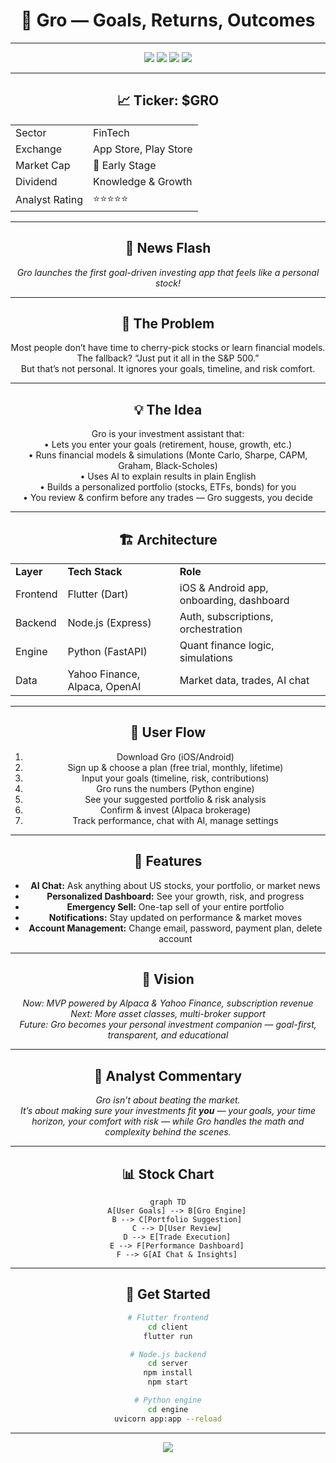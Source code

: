 <div align="center">

# 🌱 Gro — Goals, Returns, Outcomes

---

<img src="https://img.shields.io/badge/Gro-Investing-green?style=for-the-badge" />
<img src="https://img.shields.io/badge/Platform-iOS%20%7C%20Android-blue?style=for-the-badge" />
<img src="https://img.shields.io/badge/Backend-Node.js%20%7C%20Python-yellow?style=for-the-badge" />
<img src="https://img.shields.io/badge/AI-OpenAI-purple?style=for-the-badge" />

---

## 📈 Ticker: $GRO

<table align="center">
  <tr><td>Sector</td><td>FinTech</td></tr>
  <tr><td>Exchange</td><td>App Store, Play Store</td></tr>
  <tr><td>Market Cap</td><td>🚀 Early Stage</td></tr>
  <tr><td>Dividend</td><td>Knowledge & Growth</td></tr>
  <tr><td>Analyst Rating</td><td>⭐️⭐️⭐️⭐️⭐️</td></tr>
</table>

---

## 📰 News Flash

<i>Gro launches the first goal-driven investing app that feels like a personal stock!</i>

---

## 🧩 The Problem

Most people don’t have time to cherry-pick stocks or learn financial models.  
The fallback? “Just put it all in the S&P 500.”  
But that’s not personal. It ignores your goals, timeline, and risk comfort.

---

## 💡 The Idea

Gro is your investment assistant that:<br>
• Lets you enter your goals (retirement, house, growth, etc.)<br>
• Runs financial models & simulations (Monte Carlo, Sharpe, CAPM, Graham, Black-Scholes)<br>
• Uses AI to explain results in plain English<br>
• Builds a personalized portfolio (stocks, ETFs, bonds) for you<br>
• You review & confirm before any trades — Gro suggests, you decide

---

## 🏗️ Architecture

<table align="center">
  <tr>
    <td><b>Layer</b></td>
    <td><b>Tech Stack</b></td>
    <td><b>Role</b></td>
  </tr>
  <tr>
    <td>Frontend</td>
    <td>Flutter (Dart)</td>
    <td>iOS & Android app, onboarding, dashboard</td>
  </tr>
  <tr>
    <td>Backend</td>
    <td>Node.js (Express)</td>
    <td>Auth, subscriptions, orchestration</td>
  </tr>
  <tr>
    <td>Engine</td>
    <td>Python (FastAPI)</td>
    <td>Quant finance logic, simulations</td>
  </tr>
  <tr>
    <td>Data</td>
    <td>Yahoo Finance, Alpaca, OpenAI</td>
    <td>Market data, trades, AI chat</td>
  </tr>
</table>

---

## 🔄 User Flow

<ol align="center">
  <li>Download Gro (iOS/Android)</li>
  <li>Sign up & choose a plan (free trial, monthly, lifetime)</li>
  <li>Input your goals (timeline, risk, contributions)</li>
  <li>Gro runs the numbers (Python engine)</li>
  <li>See your suggested portfolio & risk analysis</li>
  <li>Confirm & invest (Alpaca brokerage)</li>
  <li>Track performance, chat with AI, manage settings</li>
</ol>

---

## 🧠 Features

<ul align="center">
  <li><b>AI Chat:</b> Ask anything about US stocks, your portfolio, or market news</li>
  <li><b>Personalized Dashboard:</b> See your growth, risk, and progress</li>
  <li><b>Emergency Sell:</b> One-tap sell of your entire portfolio</li>
  <li><b>Notifications:</b> Stay updated on performance & market moves</li>
  <li><b>Account Management:</b> Change email, password, payment plan, delete account</li>
</ul>

---

## 🚀 Vision

<i>
Now: MVP powered by Alpaca & Yahoo Finance, subscription revenue<br>
Next: More asset classes, multi-broker support<br>
Future: Gro becomes your personal investment companion — goal-first, transparent, and educational
</i>

---

## 💬 Analyst Commentary

<i>
Gro isn’t about beating the market.<br>
It’s about making sure your investments fit <b>you</b> — your goals, your time horizon, your comfort with risk — while Gro handles the math and complexity behind the scenes.
</i>

---

## 📊 Stock Chart

<div align="center">

```mermaid
graph TD
    A[User Goals] --> B[Gro Engine]
    B --> C[Portfolio Suggestion]
    C --> D[User Review]
    D --> E[Trade Execution]
    E --> F[Performance Dashboard]
    F --> G[AI Chat & Insights]
```

</div>

---

## 🏁 Get Started

<div align="center">

```bash
# Flutter frontend
cd client
flutter run

# Node.js backend
cd server
npm install
npm start

# Python engine
cd engine
uvicorn app:app --reload
```

</div>

---

<img src="https://img.shields.io/badge/Gro-Invest%20in%20your%20future-green?style=for-the-badge" />

</div>
